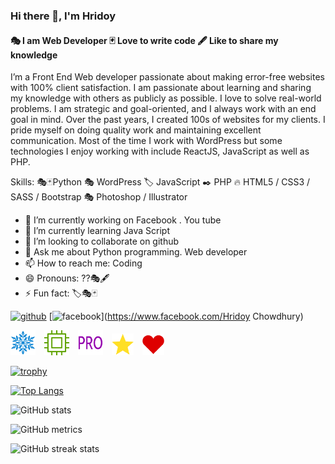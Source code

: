### Hi there 👋, I'm Hridoy
#### 🎭 I am Web Developer 🃏 Love to write code 🖋️ Like to share my knowledge
I’m a Front End Web developer passionate about making error-free websites with 100% client satisfaction. I am passionate about learning and sharing my knowledge with others as publicly as possible. I love to solve real-world problems. I am strategic and goal-oriented, and I always work with an end goal in mind. Over the past years, I created 100s of websites for my clients. I pride myself on doing quality work and maintaining excellent communication. Most of the time I work with WordPress but some technologies I enjoy working with include ReactJS, JavaScript as well as PHP.

Skills: 🎭🃏Python 🎭 WordPress 🏷️ JavaScript ✒️ PHP 🔥 HTML5 / CSS3 / SASS / Bootstrap 🎭 Photoshop / Illustrator

- 🔭 I’m currently working on Facebook . You tube   
- 🌱 I’m currently learning Java Script 
- 👯 I’m looking to collaborate on github 
- 💬 Ask me about Python programming. Web developer 
- 📫 How to reach me: Coding 
- 😄 Pronouns: ??🎭🖋️ 
- ⚡ Fun fact: 🏷️🎭🃏 


[<img src='https://cdn.jsdelivr.net/npm/simple-icons@3.0.1/icons/github.svg' alt='github' height='40'>](https://github.com/HRdoy-Chowdhury)  [<img src='https://cdn.jsdelivr.net/npm/simple-icons@3.0.1/icons/facebook.svg' alt='facebook' height='40'>](https://www.facebook.com/Hridoy Chowdhury)  

<a href='https://archiveprogram.github.com/'><img src='https://raw.githubusercontent.com/acervenky/animated-github-badges/master/assets/acbadge.gif' width='40' height='40'></a> <a href='https://docs.github.com/en/developers'><img src='https://raw.githubusercontent.com/acervenky/animated-github-badges/master/assets/devbadge.gif' width='40' height='40'></a> <a href='https://github.com/pricing'><img src='https://raw.githubusercontent.com/acervenky/animated-github-badges/master/assets/pro.gif' width='40' height='40'></a> <a href='https://stars.github.com/'><img src='https://raw.githubusercontent.com/acervenky/animated-github-badges/master/assets/starbadge.gif' width='35' height='35'></a> <a href='https://docs.github.com/en/github/supporting-the-open-source-community-with-github-sponsors'><img src='https://raw.githubusercontent.com/acervenky/animated-github-badges/master/assets/sponsorbadge.gif' width='35' height='35'></a> 

[![trophy](https://github-profile-trophy.vercel.app/?username=HRdoy-Chowdhury)](https://github.com/ryo-ma/github-profile-trophy)

[![Top Langs](https://github-readme-stats.vercel.app/api/top-langs/?username=HRdoy-Chowdhury)](https://github.com/anuraghazra/github-readme-stats)

![GitHub stats](https://github-readme-stats.vercel.app/api?username=HRdoy-Chowdhury&show_icons=true&count_private=true)  

![GitHub metrics](https://metrics.lecoq.io/HRdoy-Chowdhury)  

![GitHub streak stats](https://streak-stats.demolab.com/?user=HRdoy-Chowdhury)
